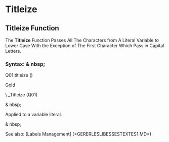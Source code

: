 # Titleize

## Titleize Function

The **Titleize** Function Passes All The Characters from A Literal Variable to Lower Case With the Exception of The First Character Which Pass in Capital Letters.

### Syntax: & nbsp;

Q01.titleize ()

Gold

\ _Titleize (Q01)

& nbsp;

Applied to a variable literal.

& nbsp;

See also: [Labels Management] (<GERERLESLIBESSESTEXTES1.MD>)